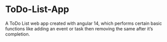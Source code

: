 # ToDo-List-App
A ToDo List web app created with angular 14, which performs certain basic functions like adding an event or task then removing the same after it’s completion.
